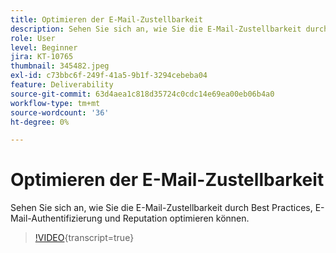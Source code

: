 ```yaml
---
title: Optimieren der E-Mail-Zustellbarkeit
description: Sehen Sie sich an, wie Sie die E-Mail-Zustellbarkeit durch Best Practices, E-Mail-Authentifizierung und Reputation optimieren können.
role: User
level: Beginner
jira: KT-10765
thumbnail: 345482.jpeg
exl-id: c73bbc6f-249f-41a5-9b1f-3294cebeba04
feature: Deliverability
source-git-commit: 63d4aea1c818d35724c0cdc14e69ea00eb06b4a0
workflow-type: tm+mt
source-wordcount: '36'
ht-degree: 0%

---
```


# Optimieren der E-Mail-Zustellbarkeit

Sehen Sie sich an, wie Sie die E-Mail-Zustellbarkeit durch Best Practices, E-Mail-Authentifizierung und Reputation optimieren können.

>[!VIDEO](https://video.tv.adobe.com/v/3413301/?quality=12&learn=on&captions=ger){transcript=true}
